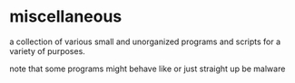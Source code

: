 # miscellaneous

a collection of various small and unorganized programs and scripts for a variety of purposes.

note that some programs might behave like or just straight up be malware
